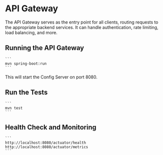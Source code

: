 # API Gateway
The API Gateway serves as the entry point for all clients, routing requests to the appropriate backend services. It can handle authentication, rate limiting, load balancing, and more.

## Running the API Gateway

    ```
    mvn spring-boot:run
    ```

This will start the Config Server on port 8080.

## Run the Tests

    ```
    mvn test
    ```

## Health Check and Monitoring

    ```
    http://localhost:8080/actuator/health
    http://localhost:8080/actuator/metrics
    ```
